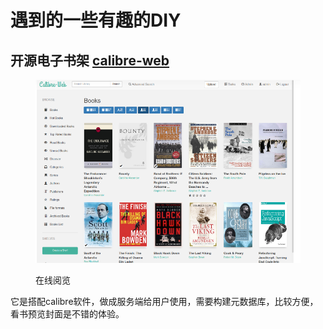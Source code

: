 # 遇到的一些有趣的DIY

## 开源电子书架  [calibre-web](https://github.com/janeczku/calibre-web)

<figure><img src="../.gitbook/assets/image.png" alt=""><figcaption><p>在线阅览</p></figcaption></figure>

它是搭配calibre软件，做成服务端给用户使用，需要构建元数据库，比较方便，看书预览封面是不错的体验。

